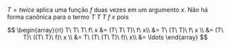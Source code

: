  $T = twice$ aplica uma função $f$ duas vezes em um argumento $x$. Não há forma canônica para o termo $T\ T\ T\ f\ x$ pois

$$
\begin{array}{rl}
	T\ T\ T\ f\ x &= (T\ T\ T)\ f\ x\\
	&= T\ (T\ T)\ f\ x \\
	&= (T\ T)\ ((T\ T)\ f)\ x \\
	&= T\ (T\ (T\ T)\ f)\ x\\
	&= \ldots
\end{array}
$$
